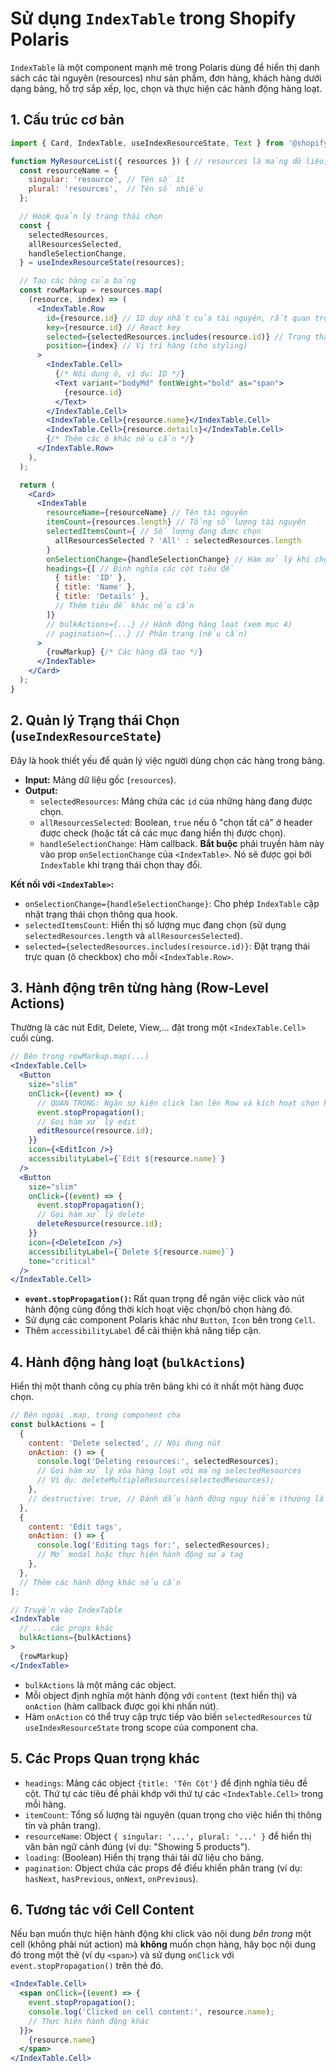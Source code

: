 # Sử dụng `IndexTable` trong Shopify Polaris

`IndexTable` là một component mạnh mẽ trong Polaris dùng để hiển thị danh sách các tài nguyên (resources) như sản phẩm, đơn hàng, khách hàng dưới dạng bảng, hỗ trợ sắp xếp, lọc, chọn và thực hiện các hành động hàng loạt.

## 1. Cấu trúc cơ bản

```jsx
import { Card, IndexTable, useIndexResourceState, Text } from '@shopify/polaris';

function MyResourceList({ resources }) { // resources là mảng dữ liệu, ví dụ: products
  const resourceName = {
    singular: 'resource', // Tên số ít
    plural: 'resources',  // Tên số nhiều
  };

  // Hook quản lý trạng thái chọn
  const {
    selectedResources,
    allResourcesSelected,
    handleSelectionChange,
  } = useIndexResourceState(resources);

  // Tạo các hàng của bảng
  const rowMarkup = resources.map(
    (resource, index) => (
      <IndexTable.Row
        id={resource.id} // ID duy nhất của tài nguyên, rất quan trọng!
        key={resource.id} // React key
        selected={selectedResources.includes(resource.id)} // Trạng thái chọn
        position={index} // Vị trí hàng (cho styling)
      >
        <IndexTable.Cell>
          {/* Nội dung ô, ví dụ: ID */}
          <Text variant="bodyMd" fontWeight="bold" as="span">
            {resource.id}
          </Text>
        </IndexTable.Cell>
        <IndexTable.Cell>{resource.name}</IndexTable.Cell>
        <IndexTable.Cell>{resource.details}</IndexTable.Cell>
        {/* Thêm các ô khác nếu cần */}
      </IndexTable.Row>
    ),
  );

  return (
    <Card>
      <IndexTable
        resourceName={resourceName} // Tên tài nguyên
        itemCount={resources.length} // Tổng số lượng tài nguyên
        selectedItemsCount={ // Số lượng đang được chọn
          allResourcesSelected ? 'All' : selectedResources.length
        }
        onSelectionChange={handleSelectionChange} // Hàm xử lý khi chọn/bỏ chọn
        headings={[ // Định nghĩa các cột tiêu đề
          { title: 'ID' },
          { title: 'Name' },
          { title: 'Details' },
          // Thêm tiêu đề khác nếu cần
        ]}
        // bulkActions={...} // Hành động hàng loạt (xem mục 4)
        // pagination={...} // Phân trang (nếu cần)
      >
        {rowMarkup} {/* Các hàng đã tạo */}
      </IndexTable>
    </Card>
  );
}
```

## 2. Quản lý Trạng thái Chọn (`useIndexResourceState`)

Đây là hook thiết yếu để quản lý việc người dùng chọn các hàng trong bảng.

*   **Input:** Mảng dữ liệu gốc (`resources`).
*   **Output:**
    *   `selectedResources`: Mảng chứa các `id` của những hàng đang được chọn.
    *   `allResourcesSelected`: Boolean, `true` nếu ô "chọn tất cả" ở header được check (hoặc tất cả các mục đang hiển thị được chọn).
    *   `handleSelectionChange`: Hàm callback. **Bắt buộc** phải truyền hàm này vào prop `onSelectionChange` của `<IndexTable>`. Nó sẽ được gọi bởi `IndexTable` khi trạng thái chọn thay đổi.

**Kết nối với `<IndexTable>`:**

*   `onSelectionChange={handleSelectionChange}`: Cho phép `IndexTable` cập nhật trạng thái chọn thông qua hook.
*   `selectedItemsCount`: Hiển thị số lượng mục đang chọn (sử dụng `selectedResources.length` và `allResourcesSelected`).
*   `selected={selectedResources.includes(resource.id)}`: Đặt trạng thái trực quan (ô checkbox) cho mỗi `<IndexTable.Row>`.

## 3. Hành động trên từng hàng (Row-Level Actions)

Thường là các nút Edit, Delete, View,... đặt trong một `<IndexTable.Cell>` cuối cùng.

```jsx
// Bên trong rowMarkup.map(...)
<IndexTable.Cell>
  <Button
    size="slim"
    onClick={(event) => {
      // QUAN TRỌNG: Ngăn sự kiện click lan lên Row và kích hoạt chọn hàng
      event.stopPropagation();
      // Gọi hàm xử lý edit
      editResource(resource.id);
    }}
    icon={<EditIcon />}
    accessibilityLabel={`Edit ${resource.name}`}
  />
  <Button
    size="slim"
    onClick={(event) => {
      event.stopPropagation();
      // Gọi hàm xử lý delete
      deleteResource(resource.id);
    }}
    icon={<DeleteIcon />}
    accessibilityLabel={`Delete ${resource.name}`}
    tone="critical"
  />
</IndexTable.Cell>
```

*   **`event.stopPropagation()`:** Rất quan trọng để ngăn việc click vào nút hành động cũng đồng thời kích hoạt việc chọn/bỏ chọn hàng đó.
*   Sử dụng các component Polaris khác như `Button`, `Icon` bên trong `Cell`.
*   Thêm `accessibilityLabel` để cải thiện khả năng tiếp cận.

## 4. Hành động hàng loạt (`bulkActions`)

Hiển thị một thanh công cụ phía trên bảng khi có ít nhất một hàng được chọn.

```jsx
// Bên ngoài .map, trong component cha
const bulkActions = [
  {
    content: 'Delete selected', // Nội dung nút
    onAction: () => {
      console.log('Deleting resources:', selectedResources);
      // Gọi hàm xử lý xóa hàng loạt với mảng selectedResources
      // Ví dụ: deleteMultipleResources(selectedResources);
    },
    // destructive: true, // Đánh dấu hành động nguy hiểm (thường là xóa)
  },
  {
    content: 'Edit tags',
    onAction: () => {
      console.log('Editing tags for:', selectedResources);
      // Mở modal hoặc thực hiện hành động sửa tag
    },
  },
  // Thêm các hành động khác nếu cần
];

// Truyền vào IndexTable
<IndexTable
  // ... các props khác
  bulkActions={bulkActions}
>
  {rowMarkup}
</IndexTable>
```

*   `bulkActions` là một mảng các object.
*   Mỗi object định nghĩa một hành động với `content` (text hiển thị) và `onAction` (hàm callback được gọi khi nhấn nút).
*   Hàm `onAction` có thể truy cập trực tiếp vào biến `selectedResources` từ `useIndexResourceState` trong scope của component cha.

## 5. Các Props Quan trọng khác

*   `headings`: Mảng các object `{title: 'Tên Cột'}` để định nghĩa tiêu đề cột. Thứ tự các tiêu đề phải khớp với thứ tự các `<IndexTable.Cell>` trong mỗi hàng.
*   `itemCount`: Tổng số lượng tài nguyên (quan trọng cho việc hiển thị thông tin và phân trang).
*   `resourceName`: Object `{ singular: '...', plural: '...' }` để hiển thị văn bản ngữ cảnh đúng (ví dụ: "Showing 5 products").
*   `loading`: (Boolean) Hiển thị trạng thái tải dữ liệu cho bảng.
*   `pagination`: Object chứa các props để điều khiển phân trang (ví dụ: `hasNext`, `hasPrevious`, `onNext`, `onPrevious`).

## 6. Tương tác với Cell Content

Nếu bạn muốn thực hiện hành động khi click vào nội dung *bên trong* một cell (không phải nút action) mà **không** muốn chọn hàng, hãy bọc nội dung đó trong một thẻ (ví dụ `<span>`) và sử dụng `onClick` với `event.stopPropagation()` trên thẻ đó.

```jsx
<IndexTable.Cell>
  <span onClick={(event) => {
    event.stopPropagation();
    console.log('Clicked on cell content:', resource.name);
    // Thực hiện hành động khác
  }}>
    {resource.name}
  </span>
</IndexTable.Cell>
```
